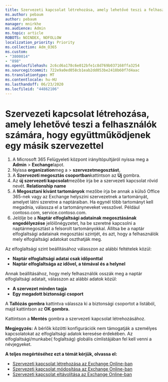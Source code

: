 ```yaml
---
title: Szervezeti kapcsolat létrehozása, amely lehetővé teszi a felhasználók számára, hogy együttműködjenek egy másik szervezettel
ms.author: pebaum
author: pebaum
manager: mnirkhe
ms.audience: Admin
ms.topic: article
ROBOTS: NOINDEX, NOFOLLOW
localization_priority: Priority
ms.collection: Adm_O365
ms.custom:
- "3800014"
- "898"
ms.openlocfilehash: 2c6cd6a178c6e012bfe1c8d769b037168ffa3254
ms.sourcegitcommit: 722e9a0ed058cb1eab2dd053be2418b60f7d4aac
ms.translationtype: MT
ms.contentlocale: hu-HU
ms.lasthandoff: 06/23/2020
ms.locfileid: "44862106"
---
```

# <a name="create-an-organization-relationship-to-allow-your-users-to-collaborate-with-another-organization"></a>Szervezeti kapcsolat létrehozása, amely lehetővé teszi a felhasználók számára, hogy együttműködjenek egy másik szervezettel

1. A Microsoft 365 Felügyeleti központ irányítópultjáról nyissa meg a **Admin**  >  **Exchange**lapot.
2. Nyissa **organization**meg a  >  **szervezetmegosztást.**
3. A **Szervezeti megosztás csoportban**kattintson az **Új** gombra.
4. Az **új szervezeti kapcsolat**mezőbe írja be a szervezeti kapcsolat rövid nevét. **Relationship name**
5. A **Megosztani kívánt tartományok** mezőbe írja be annak a külső Office 365-nek vagy az Exchange helyszíni szervezetnek a tartományát, amelyet látni szeretne a naptáraiban. Ha egynél több tartományt kell megadnia, válassza el a tartományneveket vesszővel. Például contoso.com, service.contoso.com.
6. Jelölje be a **Naptár elfoglaltsági adatainak megosztásának engedélyezése** jelölőnégyzetet, ha be szeretné kapcsolni a naptármegosztást a felsorolt tartományokkal. Állítsa be a naptár elfoglaltsági adatainak megosztási szintjét, és azt, hogy a felhasználók mely elfoglaltsági adatokat oszthatják meg.  

Az elfoglaltsági szint beállításához válasszon az alábbi feltételek közül:

- **Naptár elfoglaltsági adatai csak időponttal**
- **Naptár elfoglaltsága az idővel, a témával és a helynel**  

 Annak beállításához, hogy mely felhasználók osszák meg a naptár elfoglaltsági adatait, válasszon az alábbi adatok közül:

- **A szervezet minden tagja**
- **Egy megadott biztonsági csoport**  

A **Tallózás gombra** kattintva válassza ki a biztonsági csoportot a listából, majd kattintson az **OK gombra.**

Kattintson a **Mentés** gombra a szervezeti kapcsolat létrehozásához.  

**Megjegyzés:** A bérlők közötti konfigurációk nem támogatják a személyes kapcsolatokat az elfoglaltsági adatok keresése érdekében. Az elfoglaltsági/munkabe( foglaltság) globális címlistájában fel kell venni a névjegyeket.

**A teljes megértéséhez ezt a témát kérjük, olvassa el:**

- [Szervezeti kapcsolat létrehozása az Exchange Online-ban](https://docs.microsoft.com/exchange/sharing/organization-relationships/create-an-organization-relationship)
- [Szervezeti kapcsolat módosítása az Exchange Online-ban](https://docs.microsoft.com/exchange/sharing/organization-relationships/modify-an-organization-relationship)
- [Szervezeti kapcsolat eltávolítása az Exchange Online-ban](https://docs.microsoft.com/exchange/sharing/organization-relationships/remove-an-organization-relationship)
